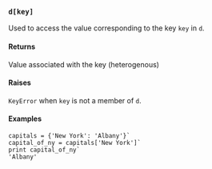 ### `d[key]`

Used to access the value corresponding to the key `key` in `d`.

#### Returns

Value associated with the key (heterogenous)

#### Raises

`KeyError` when `key` is not a member of `d`.

#### Examples

~~~~{.python}
capitals = {'New York': 'Albany'}`
capital_of_ny = capitals['New York']`
print capital_of_ny`
'Albany'
~~~~
